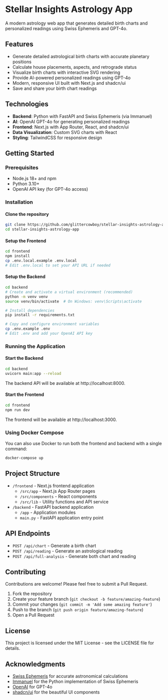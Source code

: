 # Stellar Insights Astrology App

A modern astrology web app that generates detailed birth charts and personalized readings using Swiss Ephemeris and GPT-4o.

## Features

- Generate detailed astrological birth charts with accurate planetary positions
- Calculate house placements, aspects, and retrograde status
- Visualize birth charts with interactive SVG rendering
- Provide AI-powered personalized readings using GPT-4o
- Modern, responsive UI built with Next.js and shadcn/ui
- Save and share your birth chart readings

## Technologies

- **Backend**: Python with FastAPI and Swiss Ephemeris (via Immanuel)
- **AI**: OpenAI GPT-4o for generating personalized readings
- **Frontend**: Next.js with App Router, React, and shadcn/ui
- **Data Visualization**: Custom SVG charts with React
- **Styling**: TailwindCSS for responsive design

## Getting Started

### Prerequisites

- Node.js 18+ and npm
- Python 3.10+
- OpenAI API key (for GPT-4o access)

### Installation

#### Clone the repository

```bash
git clone https://github.com/glittercowboy/stellar-insights-astrology-app.git
cd stellar-insights-astrology-app
```

#### Setup the Frontend

```bash
cd frontend
npm install
cp .env.local.example .env.local
# Edit .env.local to set your API URL if needed
```

#### Setup the Backend

```bash
cd backend
# Create and activate a virtual environment (recommended)
python -m venv venv
source venv/bin/activate  # On Windows: venv\Scripts\activate

# Install dependencies
pip install -r requirements.txt

# Copy and configure environment variables
cp .env.example .env
# Edit .env and add your OpenAI API key
```

### Running the Application

#### Start the Backend

```bash
cd backend
uvicorn main:app --reload
```

The backend API will be available at http://localhost:8000.

#### Start the Frontend

```bash
cd frontend
npm run dev
```

The frontend will be available at http://localhost:3000.

### Using Docker Compose

You can also use Docker to run both the frontend and backend with a single command:

```bash
docker-compose up
```

## Project Structure

- `/frontend` - Next.js frontend application
  - `/src/app` - Next.js App Router pages
  - `/src/components` - React components
  - `/src/lib` - Utility functions and API service
- `/backend` - FastAPI backend application
  - `/app` - Application modules
  - `main.py` - FastAPI application entry point

## API Endpoints

- `POST /api/chart` - Generate a birth chart
- `POST /api/reading` - Generate an astrological reading
- `POST /api/full-analysis` - Generate both chart and reading

## Contributing

Contributions are welcome! Please feel free to submit a Pull Request.

1. Fork the repository
2. Create your feature branch (`git checkout -b feature/amazing-feature`)
3. Commit your changes (`git commit -m 'Add some amazing feature'`)
4. Push to the branch (`git push origin feature/amazing-feature`)
5. Open a Pull Request

## License

This project is licensed under the MIT License - see the LICENSE file for details.

## Acknowledgments

- [Swiss Ephemeris](https://www.astro.com/swisseph/) for accurate astronomical calculations
- [Immanuel](https://github.com/theriftlab/immanuel-python) for the Python implementation of Swiss Ephemeris
- [OpenAI](https://openai.com/) for GPT-4o
- [shadcn/ui](https://ui.shadcn.com/) for the beautiful UI components
